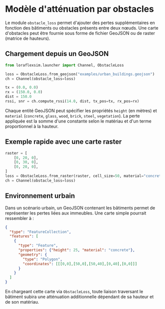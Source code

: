 # Modèle d'atténuation par obstacles

Le module `obstacle_loss` permet d'ajouter des pertes supplémentaires en fonction
des bâtiments ou obstacles présents entre deux nœuds. Une carte d'obstacles peut
être fournie sous forme de fichier GeoJSON ou de raster (matrice de hauteurs).

## Chargement depuis un GeoJSON

```python
from loraflexsim.launcher import Channel, ObstacleLoss

loss = ObstacleLoss.from_geojson("examples/urban_buildings.geojson")
ch = Channel(obstacle_loss=loss)

tx = (0.0, 0.0)
rx = (150.0, 0.0)
dist = 150.0
rssi, snr = ch.compute_rssi(14.0, dist, tx_pos=tx, rx_pos=rx)
```

Chaque entité GeoJSON peut spécifier les propriétés `height` (en mètres) et
`material` (`concrete`, `glass`, `wood`, `brick`, `steel`, `vegetation`). La
perte appliquée est la somme d'une constante selon le matériau et d'un terme
proportionnel à la hauteur.

## Exemple rapide avec une carte raster

```python
raster = [
    [0, 20, 0],
    [0, 30, 0],
    [0, 20, 0],
]
loss = ObstacleLoss.from_raster(raster, cell_size=50, material="concrete")
ch = Channel(obstacle_loss=loss)
```

## Environnement urbain

Dans un scénario urbain, un GeoJSON contenant les bâtiments permet de
représenter les pertes liées aux immeubles. Une carte simple pourrait
ressembler à :

```json
{
  "type": "FeatureCollection",
  "features": [
    {
      "type": "Feature",
      "properties": {"height": 25, "material": "concrete"},
      "geometry": {
        "type": "Polygon",
        "coordinates": [[[0,0],[50,0],[50,40],[0,40],[0,0]]]
      }
    }
  ]
}
```

En chargeant cette carte via `ObstacleLoss`, toute liaison traversant le
bâtiment subira une atténuation additionnelle dépendant de sa hauteur et de
son matériau.
